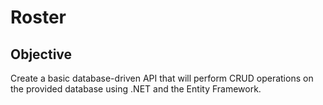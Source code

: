 # Roster

## Objective
Create a basic database-driven API that will perform CRUD operations on the provided database using .NET and the Entity Framework.
